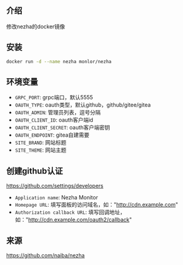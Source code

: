 ## 介绍

修改nezha的docker镜像

## 安装

```bash
docker run -d --name nezha monlor/nezha
```

## 环境变量

* `GRPC_PORT`: grpc端口，默认5555
* `OAUTH_TYPE`: oauth类型，默认github，github/gitee/gitea
* `OAUTH_ADMIN`: 管理员列表，逗号分隔
* `OAUTH_CLIENT_ID`: oauth客户端id
* `OAUTH_CLIENT_SECRET`: oauth客户端密钥
* `OAUTH_ENDPOINT`: gitea自建需要
* `SITE_BRAND`: 网站标题
* `SITE_THEME`: 网站主题

## 创建github认证

https://github.com/settings/developers

* `Application name`: Nezha Monitor
* `Homepage URL`: 填写面板的访问域名，如："http://cdn.example.com"
* `Authorization callback URL`: 填写回调地址，如："http://cdn.example.com/oauth2/callback"


## 来源

https://github.com/naiba/nezha